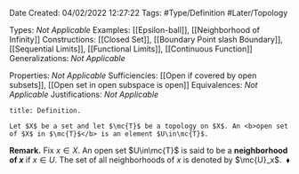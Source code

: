 <div class="topSpace"></div>

Date Created: 04/02/2022 12:27:22
Tags: #Type/Definition #Later/Topology

Types: <i>Not Applicable</i>
Examples: [[Epsilon-ball]], [[Neighborhood of Infinity]]
Constructions: [[Closed Set]], [[Boundary Point slash Boundary]], [[Sequential Limits]], [[Functional Limits]], [[Continuous Function]]
Generalizations: <i>Not Applicable</i>

Properties: <i>Not Applicable</i>
Sufficiencies: [[Open if covered by open subsets]], [[Open set in open subspace is open]]
Equivalences: <i>Not Applicable</i>
Justifications: <i>Not Applicable</i>

``` ad-Definition
title: Definition.

Let $X$ be a set and let $\mc{T}$ be a topology on $X$. An <b>open set of $X$ in $\mc{T}$</b> is an element $U\in\mc{T}$.

```

<b>Remark.</b> Fix $x\in X$. An open set $U\in\mc{T}$ is said to be a <b>neighborhood of $x$</b> if $x\in U$. The set of all neighborhoods of $x$ is denoted by $\mc{U}_x$.<span style="float:right;">$\blacklozenge$</span>
